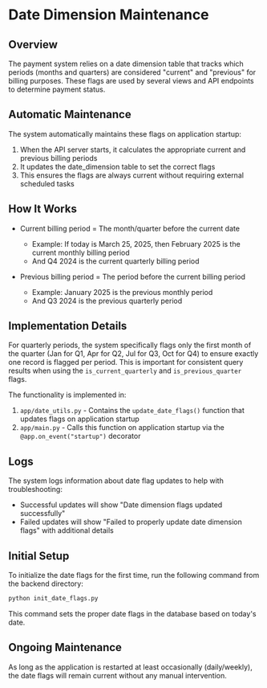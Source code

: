 # Date Dimension Maintenance

## Overview

The payment system relies on a date dimension table that tracks which periods (months and quarters) are considered "current" and "previous" for billing purposes. These flags are used by several views and API endpoints to determine payment status.

## Automatic Maintenance

The system automatically maintains these flags on application startup:

1. When the API server starts, it calculates the appropriate current and previous billing periods
2. It updates the date_dimension table to set the correct flags
3. This ensures the flags are always current without requiring external scheduled tasks

## How It Works

- Current billing period = The month/quarter before the current date
  - Example: If today is March 25, 2025, then February 2025 is the current monthly billing period
  - And Q4 2024 is the current quarterly billing period
  
- Previous billing period = The period before the current billing period
  - Example: January 2025 is the previous monthly period
  - And Q3 2024 is the previous quarterly period

## Implementation Details

For quarterly periods, the system specifically flags only the first month of the quarter (Jan for Q1, Apr for Q2, Jul for Q3, Oct for Q4) to ensure exactly one record is flagged per period. This is important for consistent query results when using the `is_current_quarterly` and `is_previous_quarter` flags.

The functionality is implemented in:

1. `app/date_utils.py` - Contains the `update_date_flags()` function that updates flags on application startup
2. `app/main.py` - Calls this function on application startup via the `@app.on_event("startup")` decorator

## Logs

The system logs information about date flag updates to help with troubleshooting:

- Successful updates will show "Date dimension flags updated successfully"
- Failed updates will show "Failed to properly update date dimension flags" with additional details

## Initial Setup

To initialize the date flags for the first time, run the following command from the backend directory:

```bash
python init_date_flags.py
```

This command sets the proper date flags in the database based on today's date.

## Ongoing Maintenance

As long as the application is restarted at least occasionally (daily/weekly), the date flags will remain current without any manual intervention.